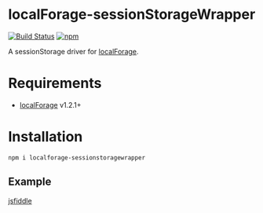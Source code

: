 localForage-sessionStorageWrapper
=================================
[![Build Status](https://travis-ci.org/localForage/localForage-sessionStorageWrapper.svg?branch=master)](https://travis-ci.org/localForage/localForage-sessionStorageWrapper)
[![npm](https://img.shields.io/npm/dm/localforage-sessionstoragewrapper.svg)](https://www.npmjs.com/package/localforage-sessionstoragewrapper)

A sessionStorage driver for [localForage](https://github.com/mozilla/localForage).

# Requirements

* [localForage](https://github.com/mozilla/localForage) v1.2.1+

# Installation
`npm i localforage-sessionstoragewrapper`

## Example
[jsfiddle](https://jsfiddle.net/m8o7t2pd/)
